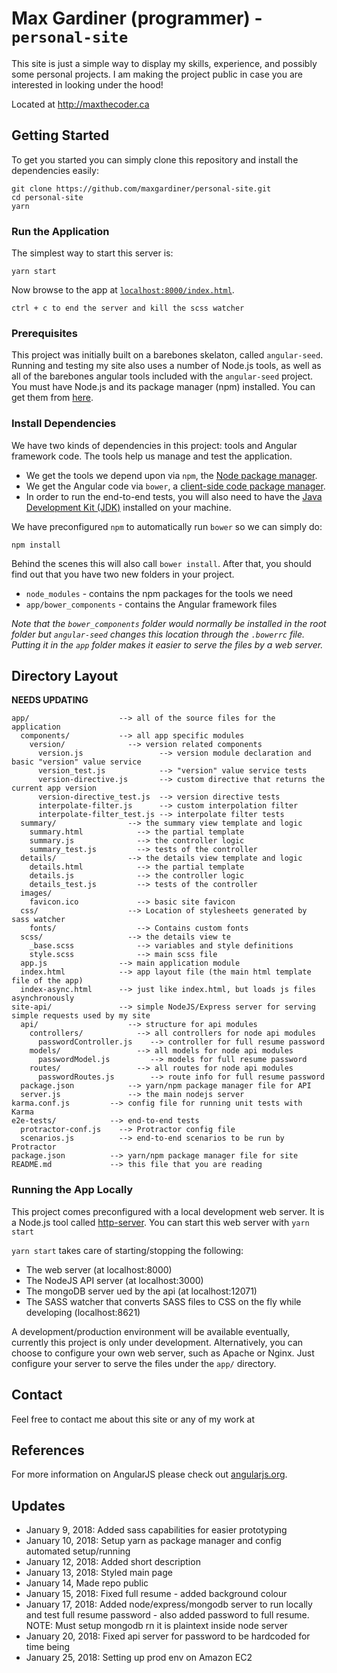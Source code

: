# Max Gardiner (programmer) - `personal-site`

This site is just a simple way to display my skills, experience,
and possibly some personal projects. I am making the project public
in case you are interested in looking under the hood!

Located at http://maxthecoder.ca

## Getting Started

To get you started you can simply clone this repository and install the dependencies easily:
```
git clone https://github.com/maxgardiner/personal-site.git
cd personal-site
yarn
```

### Run the Application

The simplest way to start this server is:

```
yarn start
```

Now browse to the app at [`localhost:8000/index.html`][local-app-url].

```
ctrl + c to end the server and kill the scss watcher
```


### Prerequisites

This project was initially built on a barebones skelaton, called `angular-seed`.
Running and testing my site also uses a number of Node.js tools, as well as all
of the barebones angular tools included with the  `angular-seed` project. You
must have Node.js and its package manager (npm) installed. You can get them from [here][node].

### Install Dependencies

We have two kinds of dependencies in this project: tools and Angular framework code. The tools help
us manage and test the application.

* We get the tools we depend upon via `npm`, the [Node package manager][npm].
* We get the Angular code via `bower`, a [client-side code package manager][bower].
* In order to run the end-to-end tests, you will also need to have the
  [Java Development Kit (JDK)][jdk] installed on your machine.

We have preconfigured `npm` to automatically run `bower` so we can simply do:

```
npm install
```

Behind the scenes this will also call `bower install`. After that, you should find out that you have
two new folders in your project.

* `node_modules` - contains the npm packages for the tools we need
* `app/bower_components` - contains the Angular framework files

*Note that the `bower_components` folder would normally be installed in the root folder but
`angular-seed` changes this location through the `.bowerrc` file. Putting it in the `app` folder
makes it easier to serve the files by a web server.*

## Directory Layout

**NEEDS UPDATING**

```
app/                    --> all of the source files for the application
  components/           --> all app specific modules
    version/              --> version related components
      version.js                 --> version module declaration and basic "version" value service
      version_test.js            --> "version" value service tests
      version-directive.js       --> custom directive that returns the current app version
      version-directive_test.js  --> version directive tests
      interpolate-filter.js      --> custom interpolation filter
      interpolate-filter_test.js --> interpolate filter tests
  summary/                --> the summary view template and logic
    summary.html            --> the partial template
    summary.js              --> the controller logic
    summary_test.js         --> tests of the controller
  details/                --> the details view template and logic
    details.html            --> the partial template
    details.js              --> the controller logic
    details_test.js         --> tests of the controller
  images/
    favicon.ico             --> basic site favicon
  css/                    --> Location of stylesheets generated by sass watcher
    fonts/                  --> Contains custom fonts
  scss/                   --> the details view te
    _base.scss              --> variables and style definitions
    style.scss              --> main scss file
  app.js                --> main application module
  index.html            --> app layout file (the main html template file of the app)
  index-async.html      --> just like index.html, but loads js files asynchronously
site-api/               --> simple NodeJS/Express server for serving simple requests used by my site
  api/                    --> structure for api modules
    controllers/            --> all controllers for node api modules
      passwordController.js    --> controller for full resume password
    models/                 --> all models for node api modules
      passwordModel.js         --> models for full resume password
    routes/                 --> all routes for node api modules
      passwordRoutes.js        --> route info for full resume password
  package.json            --> yarn/npm package manager file for API
  server.js               --> the main nodejs server
karma.conf.js         --> config file for running unit tests with Karma
e2e-tests/            --> end-to-end tests
  protractor-conf.js    --> Protractor config file
  scenarios.js          --> end-to-end scenarios to be run by Protractor
package.json          --> yarn/npm package manager file for site
README.md             --> this file that you are reading
```


### Running the App Locally

This project comes preconfigured with a local development web server. It is a Node.js
tool called [http-server][http-server]. You can start this web server with `yarn start`

`yarn start` takes care of starting/stopping the following:
- The web server (at localhost:8000)
- The NodeJS API server (at localhost:3000)
- The mongoDB server ued by the api (at localhost:12071)
- The SASS watcher that converts SASS files to CSS on the fly while developing (localhost:8621)

A development/production environment will be available eventually, currently this project is only under development. Alternatively, you can choose to configure your own web server, such as Apache or Nginx. Just
configure your server to serve the files under the `app/` directory.

## Contact

Feel free to contact me about this site or any of my work at

## References

For more information on AngularJS please check out [angularjs.org][angularjs].

[angularjs]: https://angularjs.org/
[bower]: http://bower.io/
[git]: https://git-scm.com/
[http-server]: https://github.com/indexzero/http-server
[jasmine]: https://jasmine.github.io/
[jdk]: https://wikipedia.org/wiki/Java_Development_Kit
[jdk-download]: http://www.oracle.com/technetwork/java/javase/downloads
[karma]: https://karma-runner.github.io/
[local-app-url]: http://localhost:8000/index.html
[node]: https://nodejs.org/
[npm]: https://www.npmjs.org/
[protractor]: http://www.protractortest.org/
[selenium]: http://docs.seleniumhq.org/
[travis]: https://travis-ci.org/
[travis-docs]: https://docs.travis-ci.com/user/getting-started

## Updates

* January 9, 2018: Added sass capabilities for easier prototyping
* January 10, 2018: Setup yarn as package manager and config automated setup/running
* January 12, 2018: Added short description
* January 13, 2018: Styled main page
* January 14, Made repo public
* January 15, 2018: Fixed full resume - added background colour
* January 17, 2018: Added node/express/mongodb server to run locally and test full resume password - also added password to full resume. NOTE: Must setup mongodb rn it is plaintext inside node server
* January 20, 2018: Fixed api server for password to be hardcoded for time being
* January 25, 2018: Setting up prod env on Amazon EC2